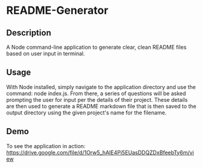 # README-Generator
## Description
A Node command-line application to generate clear, clean README files based on user input in terminal.

## Usage
With Node installed, simply navigate to the application directory and use the command: node index.js. From there, a series of questions will be asked prompting the user for input per the details of their project. These details are then used to generate a README markdown file that is then saved to the output directory using the given project's name for the filename.

## Demo
To see the application in action: https://drive.google.com/file/d/1Orw5_hAIE4Pi5EUasDDQZDxBfeebTy6m/view